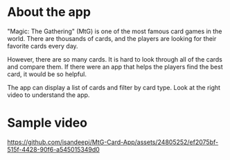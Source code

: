 # About the app

"Magic: The Gathering" (MtG) is one of the most famous card games in the world. There are thousands of cards, and the players are looking for their favorite cards every day.

However, there are so many cards. It is hard to look through all of the cards and compare them. If there were an app that helps the players find the best card, it would be so helpful.

The app can display a list of cards and filter by card type.
Look at the right video to understand the app.

# Sample video

https://github.com/isandeepj/MtG-Card-App/assets/24805252/ef2075bf-515f-4428-90f6-a545015349d0

